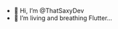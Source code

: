 - 👋 Hi, I’m @ThatSaxyDev
- 👀 I’m living and breathing Flutter...

<!---
ThatSaxyDev/ThatSaxyDev is a ✨ special ✨ repository because its `README.md` (this file) appears on your GitHub profile.
You can click the Preview link to take a look at your changes.
--->
